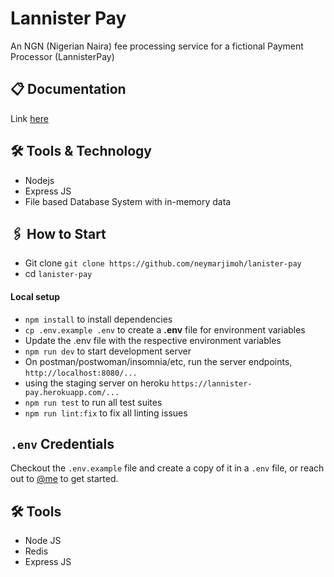 # Lannister Pay
An NGN (Nigerian Naira) fee processing service for a fictional Payment Processor (LannisterPay)

## 📋 Documentation
Link [here](https://documenter.getpostman.com/view/8239792/UVeDsSxG)

## 🛠 Tools & Technology
- Nodejs
- Express JS
- File based Database System with in-memory data

## 🖇 How to Start

-   Git clone `git clone https://github.com/neymarjimoh/lanister-pay`
-   cd `lanister-pay`

#### Local setup

-   `npm install` to install dependencies
-   `cp .env.example .env` to create a **.env** file for environment variables
-   Update the .env file with the respective environment variables
-   `npm run dev` to start development server
-   On postman/postwoman/insomnia/etc, run the server endpoints, `http://localhost:8080/...`
- using the staging server on heroku `https://lannister-pay.herokuapp.com/...`
- `npm run test` to run all test suites
- `npm run lint:fix` to fix all linting issues

## `.env` Credentials

Checkout the `.env.example` file and create a copy of it in a `.env` file, or reach out to [@me](mailto:jemohkunle2007@gmail.com) to get started.


## 🛠 Tools

-   Node JS
-   Redis
-   Express JS
